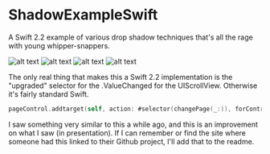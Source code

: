 # ShadowExampleSwift
A Swift 2.2 example of various drop shadow techniques that's all the rage with young whipper-snappers.

![alt text](http://ericd.net/github_images/Shadows/shadow1.png "Screen 1")
![alt text](http://ericd.net/github_images/Shadows/shadow2.png "Screen 2")
![alt text](http://ericd.net/github_images/Shadows/shadow3.png "Screen 3")
![alt text](http://ericd.net/github_images/Shadows/shadow4.png "Screen 4")

The only real thing that makes this a Swift 2.2 implementation is the "upgraded" selector for the .ValueChanged for the UIScrollView. Otherwise it's fairly standard Swift. 

```swift
pageControl.addtarget(self, action: #selector(changePage(_:)), forControlEvents: .ValueChanged)
```

I saw something very similar to this a while ago, and this is an improvement on what I saw (in presentation). If I can remember or find the site where someone had this linked to their Github project, I'll add that to the readme.
